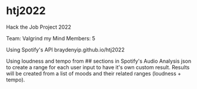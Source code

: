# htj2022
Hack the Job Project 2022

Team: Valgrind my Mind
Members: 5

Using Spotify's API
braydenyip.github.io/htj2022

Using loudness and tempo from ## sections in Spotify's Audio Analysis json to create a range for each user input to have it's own custom result. Results will be created from a list of moods and their related ranges (loudness + tempo).
